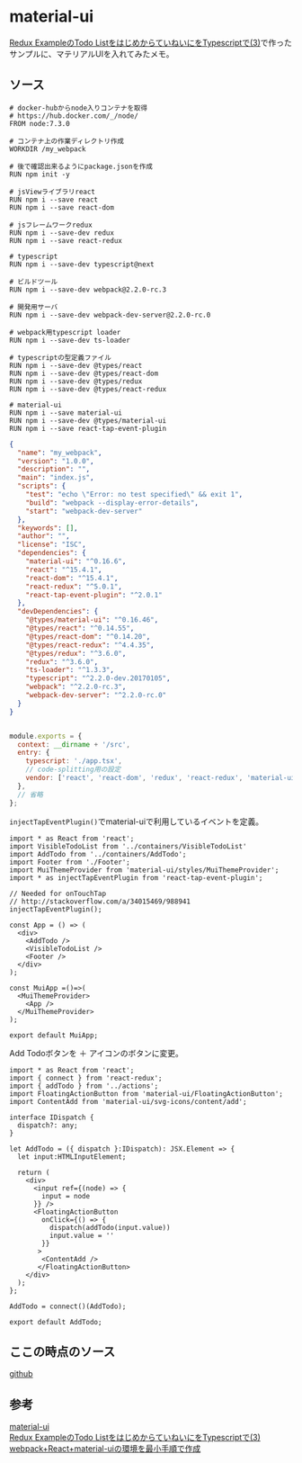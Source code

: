 # material-ui

[Redux ExampleのTodo ListをはじめからていねいにをTypescriptで(3)][*2]で作ったサンプルに、マテリアルUIを入れてみたメモ。

## ソース

```docker:webpack/Dockerfile
# docker-hubからnode入りコンテナを取得
# https://hub.docker.com/_/node/
FROM node:7.3.0

# コンテナ上の作業ディレクトリ作成
WORKDIR /my_webpack

# 後で確認出来るようにpackage.jsonを作成
RUN npm init -y

# jsViewライブラリreact
RUN npm i --save react
RUN npm i --save react-dom

# jsフレームワークredux
RUN npm i --save-dev redux
RUN npm i --save react-redux

# typescript
RUN npm i --save-dev typescript@next

# ビルドツール
RUN npm i --save-dev webpack@2.2.0-rc.3

# 開発用サーバ
RUN npm i --save-dev webpack-dev-server@2.2.0-rc.0

# webpack用typescript loader
RUN npm i --save-dev ts-loader

# typescriptの型定義ファイル
RUN npm i --save-dev @types/react
RUN npm i --save-dev @types/react-dom
RUN npm i --save-dev @types/redux
RUN npm i --save-dev @types/react-redux

# material-ui
RUN npm i --save material-ui
RUN npm i --save-dev @types/material-ui
RUN npm i --save react-tap-event-plugin
```

```json:webpack/package.json
{
  "name": "my_webpack",
  "version": "1.0.0",
  "description": "",
  "main": "index.js",
  "scripts": {
    "test": "echo \"Error: no test specified\" && exit 1",
    "build": "webpack --display-error-details",
    "start": "webpack-dev-server"
  },
  "keywords": [],
  "author": "",
  "license": "ISC",
  "dependencies": {
    "material-ui": "^0.16.6",
    "react": "^15.4.1",
    "react-dom": "^15.4.1",
    "react-redux": "^5.0.1",
    "react-tap-event-plugin": "^2.0.1"
  },
  "devDependencies": {
    "@types/material-ui": "^0.16.46",
    "@types/react": "^0.14.55",
    "@types/react-dom": "^0.14.20",
    "@types/react-redux": "^4.4.35",
    "@types/redux": "^3.6.0",
    "redux": "^3.6.0",
    "ts-loader": "^1.3.3",
    "typescript": "^2.2.0-dev.20170105",
    "webpack": "^2.2.0-rc.3",
    "webpack-dev-server": "^2.2.0-rc.0"
  }
}
```

```js:webpack/webpack.config.js

module.exports = {
  context: __dirname + '/src',
  entry: {
    typescript: './app.tsx',
    // code-splitting用の設定
    vendor: ['react', 'react-dom', 'redux', 'react-redux', 'material-ui', 'react-tap-event-plugin']
  },
  // 省略
};
```

`injectTapEventPlugin()`でmaterial-uiで利用しているイベントを定義。

```js:src/component/App.tsx
import * as React from 'react';
import VisibleTodoList from '../containers/VisibleTodoList'
import AddTodo from '../containers/AddTodo';
import Footer from './Footer';
import MuiThemeProvider from 'material-ui/styles/MuiThemeProvider';
import * as injectTapEventPlugin from 'react-tap-event-plugin';

// Needed for onTouchTap
// http://stackoverflow.com/a/34015469/988941
injectTapEventPlugin();

const App = () => (
  <div>
    <AddTodo />
    <VisibleTodoList />
    <Footer />
  </div>
);

const MuiApp =()=>(
  <MuiThemeProvider>
    <App />
  </MuiThemeProvider>
);

export default MuiApp;
```

Add Todoボタンを ＋ アイコンのボタンに変更。

```ts:src/containers/AddTodo.tsx
import * as React from 'react';
import { connect } from 'react-redux';
import { addTodo } from '../actions';
import FloatingActionButton from 'material-ui/FloatingActionButton';
import ContentAdd from 'material-ui/svg-icons/content/add';

interface IDispatch {
  dispatch?: any;
}

let AddTodo = ({ dispatch }:IDispatch): JSX.Element => {
  let input:HTMLInputElement;

  return (
    <div>
      <input ref={(node) => {
        input = node
      }} />
      <FloatingActionButton 
        onClick={() => {
          dispatch(addTodo(input.value))
          input.value = ''
        }}
       >
        <ContentAdd />
       </FloatingActionButton>
    </div>
  );
};

AddTodo = connect()(AddTodo);

export default AddTodo;
```

## ここの時点のソース

[github](https://github.com/hibohiboo/develop/tree/64d552421fc1ce94eaf6a0f62f1e520d8d338f4d/tutorial/lesson/react-ts)


## 参考

[material-ui][*1]  
[Redux ExampleのTodo ListをはじめからていねいにをTypescriptで(3)][*2]
[webpack+React+material-uiの環境を最小手順で作成][*3]


[*1]:http://www.material-ui.com/#/get-started/installation
[*2]:http://qiita.com/hibohiboo/items/5af878b068c4d11d1b43
[*3]:http://qiita.com/takaki@github/items/724d97a20d3ae194ded4